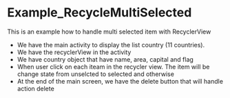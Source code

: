 # Example_RecycleMultiSelected
This is an example how to handle multi selected item with RecyclerView

- We have the main activity to display the list country (11 countries). 
- We have the recyclerView in the activity
- We have country object that have name, area, capital and flag
- When user click on each iteam in the recycler view. The item will be change state from unselcted to selected and otherwise
- At the end of the main screen, we have the delete button that will handle action delete
